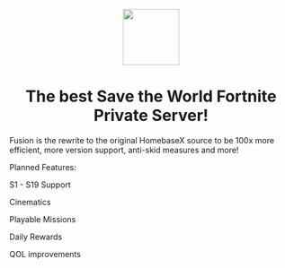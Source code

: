 <p align="center">
  <img src="https://media.discordapp.net/attachments/1134250389403873331/1165870523788574800/FusionIcon.png?ex=65486c89&is=6535f789&hm=4aab326d88ac415716ea7eeffe19b524b87d98fa14c7400820032740dbd316a8&=" height=100px></img>
  <h1 align="center">The best Save the World Fortnite Private Server!</h1>
 <p>Fusion is the rewrite to the original HomebaseX source to be 100x more efficient, more version support, anti-skid measures and more!</p>
 <p>Planned Features:</p>
 <p>S1 - S19 Support</p>
 <p>Cinematics</p>
 <p>Playable Missions</p>
 <p>Daily Rewards</p>
 <p>QOL improvements</p>
</p>
